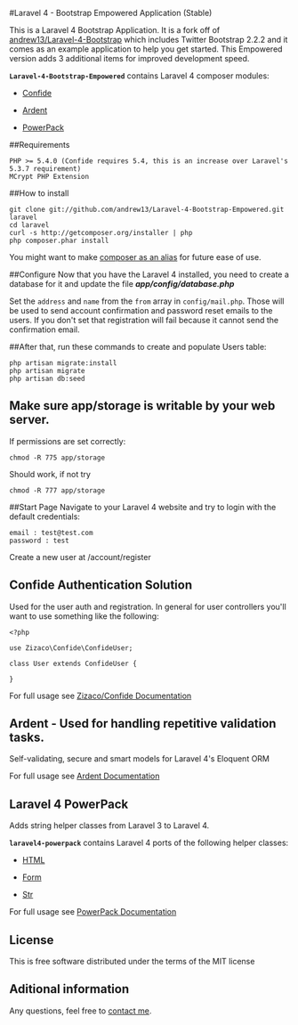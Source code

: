 #Laravel 4 - Bootstrap Empowered Application (Stable)

This is a Laravel 4 Bootstrap Application. It is a fork off of [andrew13/Laravel-4-Bootstrap](http://github.com/andrew13/Laravel-4-Bootstrap) which includes Twitter Bootstrap 2.2.2 and it comes as an example application to help you get started. This Empowered version adds 3 additional items for improved development speed. 

**`Laravel-4-Bootstrap-Empowered`** contains Laravel 4 composer modules:

- [Confide](#confide)

- [Ardent](#ardent)

- [PowerPack](#powerpack)

##Requirements

	PHP >= 5.4.0 (Confide requires 5.4, this is an increase over Laravel's 5.3.7 requirement)
	MCrypt PHP Extension

##How to install

	git clone git://github.com/andrew13/Laravel-4-Bootstrap-Empowered.git laravel
	cd laravel
	curl -s http://getcomposer.org/installer | php
	php composer.phar install
	
You might want to make [composer as an alias](http://andrewelkins.com/programming/php/setting-up-composer-globally-for-laravel-4/) for future ease of use.

##Configure
Now that you have the Laravel 4 installed, you need to create a database for it and update the file ***app/config/database.php***

Set the `address` and `name` from the `from` array in `config/mail.php`. Those will be used to send account confirmation and password reset emails to the users.
If you don't set that registration will fail because it cannot send the confirmation email.

##After that, run these commands to create and populate Users table:

	php artisan migrate:install
	php artisan migrate
	php artisan db:seed


## Make sure app/storage is writable by your web server.
If permissions are set correctly:

    chmod -R 775 app/storage

Should work, if not try

    chmod -R 777 app/storage

##Start Page
Navigate to your Laravel 4 website and try to login with the default credentials:

	email : test@test.com
	password : test

Create a new user at /account/register

<a name="confide"></a>
## Confide Authentication Solution

Used for the user auth and registration. In general for user controllers you'll want to use something like the following:

    <?php

    use Zizaco\Confide\ConfideUser;

    class User extends ConfideUser {

    }

For full usage see [Zizaco/Confide Documentation](https://github.com/zizaco/confide)

<a name="ardent"></a>
## Ardent - Used for handling repetitive validation tasks.

Self-validating, secure and smart models for Laravel 4's Eloquent ORM 

For full usage see [Ardent Documentation](https://github.com/laravelbook/ardent) 

<a name="powerpack"></a>
## Laravel 4 PowerPack

Adds string helper classes from Laravel 3 to Laravel 4.

**`laravel4-powerpack`** contains Laravel 4 ports of the following helper classes:

- [HTML](https://github.com/laravelbook/laravel4-powerpack#html_class)

- [Form](https://github.com/laravelbook/laravel4-powerpack#form_class)

- [Str](https://github.com/laravelbook/laravel4-powerpack#str_class)

For full usage see [PowerPack Documentation](https://github.com/laravelbook/laravel4-powerpack)

## License

This is free software distributed under the terms of the MIT license

## Aditional information

Any questions, feel free to [contact me](http://twitter.com/andrewelkins).
